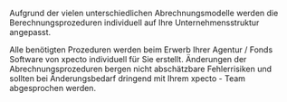 
Aufgrund der vielen unterschiedlichen Abrechnungsmodelle werden die Berechnungsprozeduren individuell auf Ihre Unternehmensstruktur angepasst.

Alle benötigten Prozeduren werden beim Erwerb Ihrer Agentur / Fonds Software von xpecto individuell für Sie erstellt. Änderungen der Abrechnungsprozeduren bergen nicht abschätzbare Fehlerrisiken und sollten bei Änderungsbedarf dringend mit Ihrem xpecto - Team abgesprochen werden.


